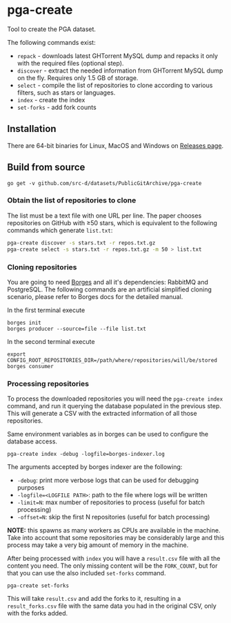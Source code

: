 # pga-create

Tool to create the PGA dataset.

The following commands exist:

* `repack` - downloads latest GHTorrent MySQL dump and repacks it only with the required files (optional step).
* `discover` - extract the needed information from GHTorrent MySQL dump on the fly. Requires only 1.5 GB of storage.
* `select` - compile the list of repositories to clone according to various filters, such as stars or languages.
* `index` - create the index
* `set-forks` - add fork counts

## Installation

There are 64-bit binaries for Linux, MacOS and Windows on [Releases page](https://github.com/src-d/datasets/releases).

## Build from source

```
go get -v github.com/src-d/datasets/PublicGitArchive/pga-create
```

### Obtain the list of repositories to clone

The list must be a text file with one URL per line. The paper chooses
repositories on GitHub with ≥50 stars, which is equivalent to
the following commands which generate `list.txt`:

```bash
pga-create discover -s stars.txt -r repos.txt.gz
pga-create select -s stars.txt -r repos.txt.gz -m 50 > list.txt
```

### Cloning repositories

You are going to need [Borges](https://github.com/src-d/borges) and all it's
dependencies: RabbitMQ and PostgreSQL. The following commands are an artificial
simplified cloning scenario, please refer to Borges docs for the detailed manual.

In the first terminal execute

```
borges init
borges producer --source=file --file list.txt
```

In the second terminal execute

```
export CONFIG_ROOT_REPOSITORIES_DIR=/path/where/repositories/will/be/stored
borges consumer
```

### Processing repositories

To process the downloaded repositories you will need the `pga-create index` command, and run it querying the database populated in the previous step. This will generate a CSV with the extracted information of all those repositories.

Same environment variables as in borges can be used to configure the database access.

```
pga-create index -debug -logfile=borges-indexer.log
```

The arguments accepted by borges indexer are the following:
* `-debug`: print more verbose logs that can be used for debugging purposes
* `-logfile=<LOGFILE PATH>`: path to the file where logs will be written
* `-limit=N`: max number of repositories to process (useful for batch processing)
* `-offset=N`: skip the first N repositories (useful for batch processing)

**NOTE:** this spawns as many workers as CPUs are available in the machine. Take into account that some repositories may be considerably large and this process may take a very big amount of memory in the machine.

After being processed with `index` you will have a `result.csv` file with all the content you need. The only missing content will be the `FORK_COUNT`, but for that you can use the also included `set-forks` command.

```
pga-create set-forks
```

This will take `result.csv` and add the forks to it, resulting in a `result_forks.csv` file with the same data you had in the original CSV, only with the forks added.

